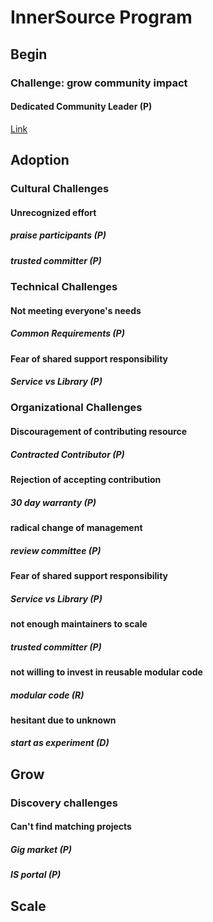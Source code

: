 # InnerSource Program
## Begin
### Challenge: grow community impact
#### Dedicated Community Leader (P)
[Link](https://github.com/InnerSourceCommons/InnerSourcePatterns/blob/master/dedicated-community-leader.md)
## Adoption
### Cultural Challenges
#### Unrecognized effort
##### praise participants (P)
##### trusted committer (P)
### Technical Challenges
#### Not meeting everyone's needs
##### Common Requirements (P)
#### Fear of shared support responsibility
##### Service vs Library (P)
### Organizational Challenges
#### Discouragement of contributing resource
##### Contracted Contributor (P)
#### Rejection of accepting contribution
##### 30 day warranty (P)
#### radical change of management
##### review committee (P)
#### Fear of shared support responsibility
##### Service vs Library (P)
#### not enough maintainers to scale
##### trusted committer (P)
#### not willing to invest in reusable modular code
##### modular code (R)
#### hesitant due to unknown
##### start as experiment (D)
## Grow
### Discovery challenges
#### Can't find matching projects
##### Gig market (P)
##### IS portal (P)
## Scale
